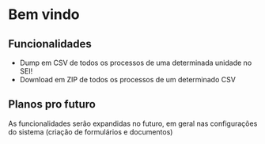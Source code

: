 # Bem vindo

## Funcionalidades

- Dump em CSV de todos os processos de uma determinada unidade no SEI!
- Download em ZIP de todos os processos de um determinado CSV

## Planos pro futuro

As funcionalidades serão expandidas no futuro, em geral nas configurações do sistema (criação de formulários e documentos)
